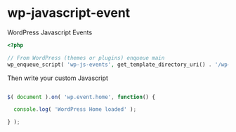 wp-javascript-event
===================

WordPress Javascript Events

```php
<?php

// From WordPress (themes or plugins) enqueue main
wp_enqueue_script( 'wp-js-events', get_template_directory_uri() . '/wp-js-events.js', false, '1.0.0' );

```

Then write your custom Javascript


```js

$( document ).on( 'wp.event.home', function() {

  console.log( 'WordPress Home loaded' );

} );
``` 

